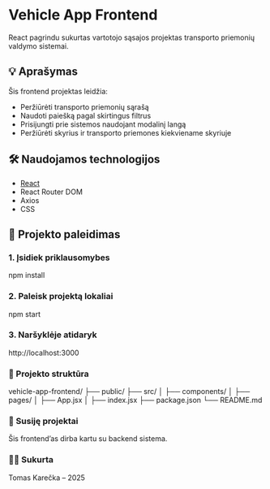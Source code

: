 # Vehicle App Frontend

React pagrindu sukurtas vartotojo sąsajos projektas transporto priemonių valdymo sistemai.

## 💡 Aprašymas

Šis frontend projektas leidžia:

- Peržiūrėti transporto priemonių sąrašą
- Naudoti paiešką pagal skirtingus filtrus
- Prisijungti prie sistemos naudojant modalinį langą
- Peržiūrėti skyrius ir transporto priemones kiekviename skyriuje

## 🛠️ Naudojamos technologijos

- [React](https://reactjs.org/)
- React Router DOM
- Axios
- CSS

## 🚀 Projekto paleidimas

### 1. Įsidiek priklausomybes

npm install

### 2. Paleisk projektą lokaliai

npm start

### 3. Naršyklėje atidaryk

http://localhost:3000

### 📁 Projekto struktūra

vehicle-app-frontend/
├── public/
├── src/
│ ├── components/
│ ├── pages/
│ ├── App.jsx
│ ├── index.jsx
├── package.json
└── README.md

### 🔗 Susiję projektai

Šis frontend’as dirba kartu su backend sistema.

### 🧑‍💻 Sukurta

Tomas Karečka – 2025
